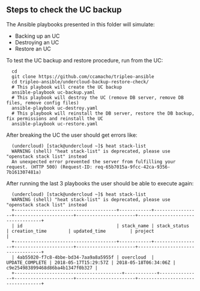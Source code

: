 Steps to check the UC backup
----------------------------

The Ansible playbooks presented in this folder will simulate:
  * Backing up an UC
  * Destroying an UC
  * Restore an UC


To test the UC backup and restore procedure, run from the UC:

```
  cd
  git clone https://github.com/ccamacho/tripleo-ansible
  cd tripleo-ansible/undercloud-backup-restore-check/
  # This playbook will create the UC backup
  ansible-playbook uc-backup.yaml
  # This playbook will destroy the UC (remove DB server, remove DB files, remove config files)
  ansible-playbook uc-destroy.yaml
  # This playbook will reinstall the DB server, restore the DB backup, fix permissions and reinstall the UC
  ansible-playbook uc-restore.yaml
```

After breaking the UC the user should get errors like:

```
  (undercloud) [stack@undercloud ~]$ heat stack-list
  WARNING (shell) "heat stack-list" is deprecated, please use "openstack stack list" instead
  An unexpected error prevented the server from fulfilling your request. (HTTP 500) (Request-ID: req-65b7015a-9fcc-42ca-9356-7b161307481a)
```

After running the last 3 playbooks the user should be able to execute again:

```
  (undercloud) [stack@undercloud ~]$ heat stack-list
  WARNING (shell) "heat stack-list" is deprecated, please use "openstack stack list" instead
  +--------------------------------------+------------+-----------------+----------------------+----------------------+----------------------------------+
  | id                                   | stack_name | stack_status    | creation_time        | updated_time         | project                          |
  +--------------------------------------+------------+-----------------+----------------------+----------------------+----------------------------------+
  | 4ab55020-f7c8-4bbe-bd34-7aa9a8a5955f | overcloud  | UPDATE_COMPLETE | 2018-05-17T15:29:57Z | 2018-05-18T06:34:06Z | c9e254983899468d86ba4b1347f0b327 |
  +----------------------------------------+------------+---------------+----------------------+----------------------+----------------------------------+
```




